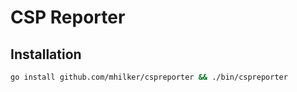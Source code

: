 # CSP Reporter

## Installation

```bash
go install github.com/mhilker/cspreporter && ./bin/cspreporter
```
